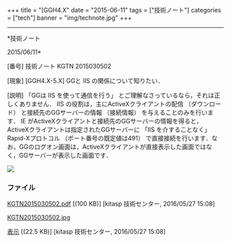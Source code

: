 ﻿+++
title = "[GGH4.X"
date = "2015-06-11"
tags = ["技術ノート"]
categories = ["tech"]
banner = "img/technote.jpg"
+++

-----------------------------------------------------------------------------------------------------------------------------

*技術ノート

2015/06/11*


[番号]
技術ノート KGTN 2015030502

[現象]
[GGH4.X-5.X] GGと IIS の関係について知りたい．

[説明]
「GGは IIS を使って通信を行う」
とご理解なさっているなら，それは正しくありません． IIS
の役割は，主にActiveXクライアントの配信 （ダウンロード）
と接続先のGGサーバーの情報 （接続情報） を与えることのみを行います． IE
がActiveXクライアントと接続先のGGサーバーの情報を得ると，ActiveXクライアントは指定されたGGサーバーに
「IIS を介することなく」 Rapid-Xプロトコル （ポート番号の既定値は491）
で直接接続を行います．なお，GGのログオン画面は，ActiveXクライアントが直接表示した画面ではなく，GGサーバーが表示した画面です．

![](http://techreport.kitasp.net/attachments/download/2577/KGTN2015030502.jpg)


### ファイル

 
 


[KGTN2015030502.pdf](http://techreport.kitasp.net/attachments/download/2576/KGTN2015030502.pdf)
 [(100 KB)] [kitasp 技術センター, 2016/05/27
15:08]

[KGTN2015030502.jpg](http://techreport.kitasp.net/attachments/download/2577/KGTN2015030502.jpg)

[表示](http://techreport.kitasp.net/attachments/2577/KGTN2015030502.jpg "表示")
 [(22.5 KB)] [kitasp 技術センター, 2016/05/27
15:08]


 


 

